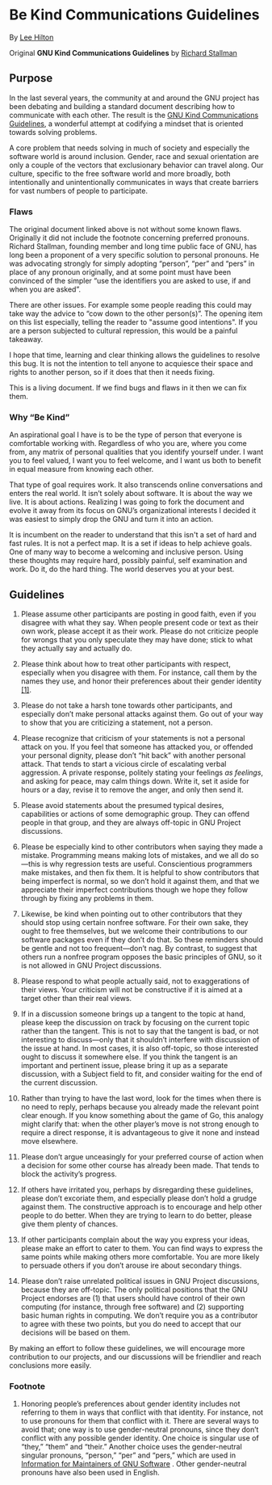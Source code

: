 # Be Kind Communications Guidelines
By [Lee Hilton](https://leezilla.net)

Original **GNU Kind Communications Guidelines** by [Richard Stallman](http://www.stallman.org/)

## Purpose
In the last several years, the community at and around the GNU project has been debating and building a standard document describing how to communicate with each other. The result is the [GNU Kind Communications Guidelines](https://www.gnu.org/philosophy/kind-communication.en.html), a wonderful attempt at codifying a mindset that is oriented towards solving problems.

A core problem that needs solving in much of society and especially the software world is around inclusion. Gender, race and sexual orientation are only a couple of the vectors that exclusionary behavior can travel along. Our culture, specific to the free software world and more broadly, both intentionally and unintentionally communicates in ways that create barriers for vast numbers of people to participate.

### Flaws

The original document linked above is not without some known flaws. Originally it did not include the footnote concerning preferred pronouns. Richard Stallman, founding member and long time public face of GNU, has long been a proponent of a very specific solution to personal pronouns. He was advocating strongly for simply adopting “person”, “per” and “pers” in place of any pronoun originally, and at some point must have been convinced of the simpler “use the identifiers you are asked to use, if and when you are asked”.

There are other issues. For example some people reading this could may take way the advice to “cow down to the other person(s)”. The opening item on this list especially, telling the reader to "assume good intentions". If you are a person subjected to cultural repression, this would be a painful takeaway.

I hope that time, learning and clear thinking allows the guidelines to resolve this bug. It is not the intention to tell anyone to acquiesce their space and rights to another person, so if it does that then it needs fixing.

This is a living document. If we find bugs and flaws in it then we can fix them.

### Why “Be Kind”

An aspirational goal I have is to be the type of person that everyone is comfortable working with. Regardless of who you are, where you come from, any matrix of personal qualities that you identify yourself under. I want you to feel valued, I want you to feel welcome, and I want us both to benefit in equal measure from knowing each other.

That type of goal requires work. It also transcends online conversations and enters the real world. It isn’t solely about software. It is about the way we live. It is about actions. Realizing I was going to fork the document and evolve it away from its focus on GNU’s organizational interests I decided it was easiest to simply drop the GNU and turn it into an action.

It is incumbent on the reader to understand that this isn't a set of hard and fast rules. It is not a perfect map. It is a set if ideas to help achieve goals. One of many way to become a welcoming and inclusive person. Using these thoughts may require hard, possibly painful, self examination and work. Do it, do the hard thing. The world deserves you at your best.

## Guidelines
1. Please assume other participants are posting in good faith, even if you disagree with what they say. When people present code or text as their own work, please accept it as their work. Please do not criticize people for wrongs that you only speculate they may have done; stick to what they actually say and actually do.

2. Please think about how to treat other participants with respect, especially when you disagree with them. For instance, call them by the names they use, and honor their preferences about their gender identity [[1]](https://www.gnu.org/philosophy/kind-communication.en.html#f1).

3. Please do not take a harsh tone towards other participants, and especially don’t make personal attacks against them. Go out of your way to show that you are criticizing a statement, not a person.

4. Please recognize that criticism of your statements is not a personal attack on you. If you feel that someone has attacked you, or offended your personal dignity, please don’t “hit back” with another personal attack. That tends to start a vicious circle of escalating verbal aggression. A private response, politely stating your feelings _as feelings_, and asking for peace, may calm things down. Write it, set it aside for hours or a day, revise it to remove the anger, and only then send it.

5. Please avoid statements about the presumed typical desires, capabilities or actions of some demographic group. They can offend people in that group, and they are always off-topic in GNU Project discussions.

6. Please be especially kind to other contributors when saying they made a mistake. Programming means making lots of mistakes, and we all do so—this is why regression tests are useful. Conscientious programmers make mistakes, and then fix them. It is helpful to show contributors that being imperfect is normal, so we don’t hold it against them, and that we appreciate their imperfect contributions though we hope they follow through by fixing any problems in them.

7. Likewise, be kind when pointing out to other contributors that they should stop using certain nonfree software. For their own sake, they ought to free themselves, but we welcome their contributions to our software packages even if they don’t do that. So these reminders should be gentle and not too frequent—don’t nag. By contrast, to suggest that others run a nonfree program opposes the basic principles of GNU, so it is not allowed in GNU Project discussions.

8. Please respond to what people actually said, not to exaggerations of their views. Your criticism will not be constructive if it is aimed at a target other than their real views.

9. If in a discussion someone brings up a tangent to the topic at hand, please keep the discussion on track by focusing on the current topic rather than the tangent. This is not to say that the tangent is bad, or not interesting to discuss—only that it shouldn’t interfere with discussion of the issue at hand. In most cases, it is also off-topic, so those interested ought to discuss it somewhere else. If you think the tangent is an important and pertinent issue, please bring it up as a separate discussion, with a Subject field to fit, and consider waiting for the end of the current discussion.

10. Rather than trying to have the last word, look for the times when there is no need to reply, perhaps because you already made the relevant point clear enough. If you know something about the game of Go, this analogy might clarify that: when the other player’s move is not strong enough to require a direct response, it is advantageous to give it none and instead move elsewhere.

11. Please don’t argue unceasingly for your preferred course of action when a decision for some other course has already been made. That tends to block the activity’s progress.

12. If others have irritated you, perhaps by disregarding these guidelines, please don’t excoriate them, and especially please don’t hold a grudge against them. The constructive approach is to encourage and help other people to do better. When they are trying to learn to do better, please give them plenty of chances.

13. If other participants complain about the way you express your ideas, please make an effort to cater to them. You can find ways to express the same points while making others more comfortable. You are more likely to persuade others if you don’t arouse ire about secondary things.

14. Please don’t raise unrelated political issues in GNU Project discussions, because they are off-topic. The only political positions that the GNU Project endorses are (1) that users should have control of their own computing (for instance, through free software) and (2) supporting basic human rights in computing. We don’t require you as a contributor to agree with these two points, but you do need to accept that our decisions will be based on them.

By making an effort to follow these guidelines, we will encourage more contribution to our projects, and our discussions will be friendlier and reach conclusions more easily.

### Footnote

1. Honoring people’s preferences about gender identity includes not referring to them in ways that conflict with that identity. For instance, not to use pronouns for them that conflict with it. There are several ways to avoid that; one way is to use gender-neutral pronouns, since they don’t conflict with any possible gender identity. One choice is singular use of “they,” “them” and “their.” Another choice uses the gender-neutral singular pronouns, “person,” “per” and “pers,” which are used in  [Information for Maintainers of GNU Software](https://www.gnu.org/prep/maintain/maintain.html#About-This-Document) . Other gender-neutral pronouns have also been used in English.
